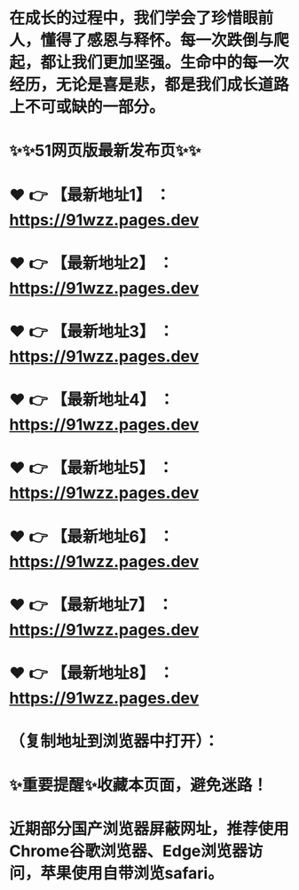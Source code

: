# 在成长的过程中，我们学会了珍惜眼前人，懂得了感恩与释怀。每一次跌倒与爬起，都让我们更加坚强。生命中的每一次经历，无论是喜是悲，都是我们成长道路上不可或缺的一部分。
# ✨✨51网页版最新发布页✨✨
# ❤️ 👉 【最新地址1】 ：https://91wzz.pages.dev
# ❤️ 👉 【最新地址2】 ：https://91wzz.pages.dev
# ❤️ 👉 【最新地址3】 ：https://91wzz.pages.dev
# ❤️ 👉 【最新地址4】 ：https://91wzz.pages.dev
# ❤️ 👉 【最新地址5】 ：https://91wzz.pages.dev
# ❤️ 👉 【最新地址6】 ：https://91wzz.pages.dev
# ❤️ 👉 【最新地址7】 ：https://91wzz.pages.dev
# ❤️ 👉 【最新地址8】 ：https://91wzz.pages.dev
# （复制地址到浏览器中打开）：
# ✨重要提醒✨收藏本页面，避免迷路！
# 近期部分国产浏览器屏蔽网址，推荐使用Chrome谷歌浏览器、Edge浏览器访问，苹果使用自带浏览safari。
